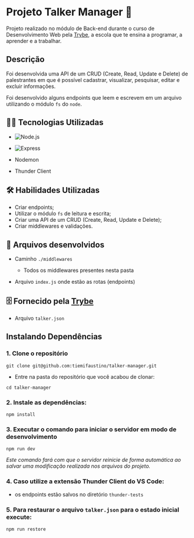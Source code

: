 

# Projeto Talker Manager 🎤


Projeto realizado no módulo de Back-end durante o curso de Desenvolvimento Web pela [Trybe](https://www.betrybe.com/), a escola que te ensina a programar, a aprender e a trabalhar.


## Descrição

Foi desenvolvida uma API de um CRUD (Create, Read, Update e Delete) de palestrantes em que é possível cadastrar, visualizar, pesquisar, editar e excluir informações.

Foi desenvolvido alguns endpoints que leem e escrevem em um arquivo utilizando o módulo `fs` do `node`.


## 👩‍💻 Tecnologias Utilizadas

- ![Node.js](https://img.shields.io/badge/Node.js-43853D?style=for-the-badge&logo=node.js&logoColor=white)

- ![Express](https://img.shields.io/badge/Express.js-404D59?style=for-the-badge)

- Nodemon

- Thunder Client


## 🛠️ Habilidades Utilizadas

- Criar endpoints;
- Utilizar o módulo `fs` de leitura e escrita;
- Criar uma API de um CRUD (Create, Read, Update e Delete);
- Criar middlewares e validações.


## 📂 Arquivos desenvolvidos

- Caminho `./middlewares`
    - Todos os middlewares presentes nesta pasta

- Arquivo `index.js` onde estão as rotas (endpoints)


## 🗄️ Fornecido pela [Trybe](https://www.betrybe.com/)

- Arquivo `talker.json`


## Instalando Dependências

### 1. Clone o repositório
```
git clone git@github.com:tiemifaustino/talker-manager.git
```

  * Entre na pasta do repositório que você acabou de clonar:
```
cd talker-manager
```

### 2. Instale as dependências:
```
npm install
```

### 3. Executar o comando para iniciar o servidor em modo de desenvolvimento
```
npm run dev
```
 
 *Este comando fará com que o servidor reinicie de forma automática ao salvar uma modificação realizada nos arquivos do projeto.*

### 4. Caso utilize a extensão Thunder Client do VS Code:
* os endpoints estão salvos no diretório `thunder-tests`

### 5. Para restaurar o arquivo `talker.json` para o estado inicial execute:
```
npm run restore
```
